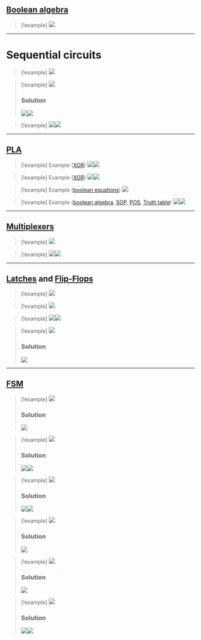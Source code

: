 ## [Boolean algebra](6.%20Boolean%20Algebra.md)

> [!example]
> ![](../z_images/Pasted%20image%2020250120122402.png)

---

# Sequential circuits

> [!example]
> ![](../z_images/Pasted%20image%2020250204130701.png)

> [!example]
> ![](../z_images/Pasted%20image%2020250204130726.png)
> ### Solution
> ![](../z_images/Pasted%20image%2020250204131057.png)![](../z_images/Pasted%20image%2020250204131232.png)

> [!example]
> ![](../z_images/Pasted%20image%2020250204131247.png)![](../z_images/Pasted%20image%2020250204131255.png)


---

## [PLA](8.%20PLA.md)

> [!example] Example ([XOR](4.%20Combinational%20circuits.md#XOR))
> ![](../z_images/Pasted%20image%2020250115173054.png)![](../z_images/Pasted%20image%2020250115173223.png)


> [!example] Example ([XOR](4.%20Combinational%20circuits.md#XOR))
> ![](../z_images/Pasted%20image%2020250115173317.png)![](../z_images/Pasted%20image%2020250115173332.png)


> [!example] Example ([boolean equations](6.%20Boolean%20Algebra.md))
> ![](../z_images/Pasted%20image%2020250120122436.png)


> [!example] Example ([boolean algebra](6.%20Boolean%20Algebra.md), [SOP](5.%20SOP%20&%20POS.md#SOP%20(sum%20of%20products)), [POS](5.%20SOP%20&%20POS.md#POS%20(product%20of%20sums)), [Truth table](4.%20Combinational%20circuits.md#Combinational%20circuits))
> ![](../z_images/Pasted%20image%2020250120122511.png)![](../z_images/Pasted%20image%2020250120122526.png)

---

## [Multiplexers](10.%20Multiplexer.md)

> [!example]
> ![](../z_images/Pasted%20image%2020250120130247.png)


> [!example]
> ![](../z_images/Pasted%20image%2020250120130548.png)![](../z_images/Pasted%20image%2020250120130602.png)

---

## [Latches](12.%20Sequential%20circuits.md#^621042) and [Flip-Flops](12.%20Sequential%20circuits.md#^a12849)

> [!example]
> ![](../z_images/Pasted%20image%2020250124115134.png)

> [!example]
> ![](../z_images/Pasted%20image%2020250124115201.png)


> [!example]
> ![](../z_images/Pasted%20image%2020250124134524.png)![](../z_images/Pasted%20image%2020250124134609.png)

> [!example]
> ![](../z_images/Pasted%20image%2020250124134554.png)
> ### Solution
> ![](../z_images/Pasted%20image%2020250124134623.png)

---

## [FSM](13.%20Finite%20State%20Machines.md)

> [!example]
> ![](../z_images/Pasted%20image%2020250203112609.png)
> 
> ### Solution
> ![](../z_images/Pasted%20image%2020250203112622.png)


> [!example]
> ![](../z_images/Pasted%20image%2020250203184823.png)
> ### Solution
> ![](../z_images/Pasted%20image%2020250203184836.png)![](../z_images/Pasted%20image%2020250203184844.png)

> [!example]
> ![](../z_images/Pasted%20image%2020250203184902.png)
> ### Solution
> ![](../z_images/Pasted%20image%2020250203184909.png)![](../z_images/Pasted%20image%2020250203184918.png)

> [!example]
> ![](../z_images/Pasted%20image%2020250203184934.png)
> ### Solution
> ![](../z_images/Pasted%20image%2020250203184945.png)

> [!example]
> ![](../z_images/Pasted%20image%2020250204131317.png)
> ### Solution
> ![](../z_images/Pasted%20image%2020250204131325.png)


> [!example]
> ![](../z_images/Pasted%20image%2020250204131345.png)
> ### Solution
> ![](../z_images/Pasted%20image%2020250204131356.png)![](../z_images/Pasted%20image%2020250204131406.png)

